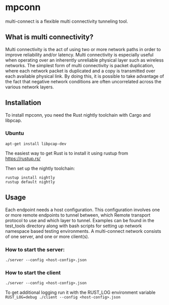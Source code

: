 # mpconn
multi-connect is a flexible multi connectivity tunneling tool. 

## What is multi connectivity?
Multi connectivity is the act of using two or more network paths in order to improve reliability and/or latency. Multi connectivity is especially useful when operating over an inherently unreliable physical layer such as wireless networks.
The simplest form of multi connectivity is packet duplication, where each network packet is duplicated and a copy is transmitted over each available physical link. By doing this, it is possible to take advantage of the fact that negative network conditions are often uncorrelated across the various network layers.

## Installation
To install mpconn, you need the Rust nightly toolchain with Cargo and libpcap.

### Ubuntu
```
apt-get install libpcap-dev
```
The easiest way to get Rust is to install it using rustup from https://rustup.rs/

Then set up the nightly toolchain:
```
rustup install nightly
rustup default nightly
```

## Usage
Each endpoint needs a host configuration. This configuration involves one or more remote endpoints to tunnel between,
which Remote transport protocol to use and which layer to tunnel. Examples can be found in the test_tools directory
along with bash scripts for setting up network namespace based testing environments.
A multi-connect network consists of one server, and one or more client(s).

### How to start the server:
```
./server --config <host-config>.json
```

### How to start the client
```
./server --config <host-config>.json
```
To get additional logging run it with the RUST_LOG environment
variable `RUST_LOG=debug ./client --config <host-config>.json`
